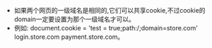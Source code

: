 * 如果两个网页的一级域名是相同的,它们可以共享cookie,不过cookie的domain一定要设置为那个一级域名才可以。
* 例如: document.cookie = 'test = true;path:/;domain=store.com'    login.store.com  payment.store.com。